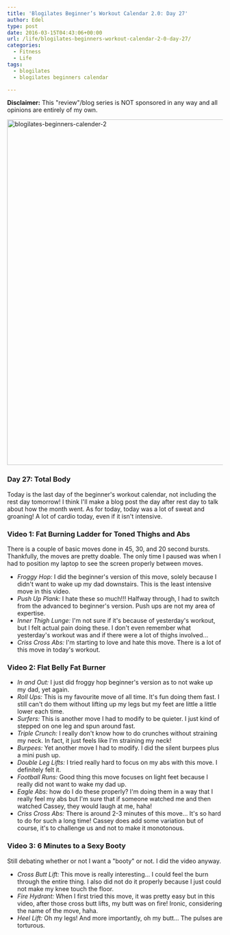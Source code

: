 ```yaml
---
title: 'Blogilates Beginner’s Workout Calendar 2.0: Day 27'
author: Edel
type: post
date: 2016-03-15T04:43:06+00:00
url: /life/blogilates-beginners-workout-calendar-2-0-day-27/
categories:
  - Fitness
  - Life
tags:
  - blogilates
  - blogilates beginners calendar

---
```

**Disclaimer:** This "review"/blog series is NOT sponsored in any way and all opinions are entirely of my own.

<a href="http://scattered.me/wp-content/uploads/2016/02/blogilates-beginners-calender-2.png" rel="attachment wp-att-11076"><img src="http://scattered.me/wp-content/uploads/2016/02/blogilates-beginners-calender-2-1024x806.png" alt="blogilates-beginners-calender-2" width="1024" height="806" class="alignnone size-large wp-image-11076" srcset="http://erzadel.net/blog/wp-content/uploads/2016/02/blogilates-beginners-calender-2-1024x806.png 1024w, http://erzadel.net/blog/wp-content/uploads/2016/02/blogilates-beginners-calender-2-300x236.png 300w, http://erzadel.net/blog/wp-content/uploads/2016/02/blogilates-beginners-calender-2-768x604.png 768w" sizes="(max-width: 1024px) 100vw, 1024px" /></a>

### Day 27: Total Body

Today is the last day of the beginner's workout calendar, not including the rest day tomorrow! I think I'll make a blog post the day after rest day to talk about how the month went. As for today, today was a lot of sweat and groaning! A lot of cardio today, even if it isn't intensive.

### Video 1: Fat Burning Ladder for Toned Thighs and Abs

There is a couple of basic moves done in 45, 30, and 20 second bursts. Thankfully, the moves are pretty doable. The only time I paused was when I had to position my laptop to see the screen properly between moves.

<div class="flex-video">
</div>

  * _Froggy Hop:_ I did the beginner's version of this move, solely because I didn't want to wake up my dad downstairs. This is the least intensive move in this video.
  * _Push Up Plank:_ I hate these so much!!! Halfway through, I had to switch from the advanced to beginner's version. Push ups are not my area of expertise.
  * _Inner Thigh Lunge:_ I'm not sure if it's because of yesterday's workout, but I felt actual pain doing these. I don't even remember what yesterday's workout was and if there were a lot of thighs involved...
  * _Criss Cross Abs:_ I'm starting to love and hate this move. There is a lot of this move in today's workout.

### Video 2: Flat Belly Fat Burner

<div class="flex-video">
</div>

  * _In and Out:_ I just did froggy hop beginner's version as to not wake up my dad, yet again.
  * _Roll Ups:_ This is my favourite move of all time. It's fun doing them fast. I still can't do them without lifting up my legs but my feet are little a little lower each time.
  * _Surfers:_ This is another move I had to modify to be quieter. I just kind of stepped on one leg and spun around fast.
  * _Triple Crunch:_ I really don't know how to do crunches without straining my neck. In fact, it just feels like I'm straining my neck!
  * _Burpees:_ Yet another move I had to modify. I did the silent burpees plus a mini push up.
  * _Double Leg Lifts:_ I tried really hard to focus on my abs with this move. I definitely felt it.
  * _Football Runs:_ Good thing this move focuses on light feet because I really did not want to wake my dad up.
  * _Eagle Abs:_ how do I do these properly? I'm doing them in a way that I really feel my abs but I'm sure that if someone watched me and then watched Cassey, they would laugh at me, haha!
  * _Criss Cross Abs:_ There is around 2-3 minutes of this move... It's so hard to do for such a long time! Cassey does add some variation but of course, it's to challenge us and not to make it monotonous.

### Video 3: 6 Minutes to a Sexy Booty

Still debating whether or not I want a "booty" or not. I did the video anyway.

<div class="flex-video">
</div>

  * _Cross Butt Lift:_ This move is really interesting... I could feel the burn through the entire thing. I also did not do it properly because I just could not make my knee touch the floor.
  * _Fire Hydrant:_ When I first tried this move, it was pretty easy but in this video, after those cross butt lifts, my butt was on fire! Ironic, considering the name of the move, haha.
  * _Heel Lift:_ Oh my legs! And more importantly, oh my butt... The pulses are torturous.


